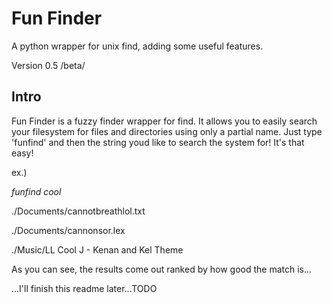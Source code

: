 Fun Finder
=========

A python wrapper for unix find, adding some useful features.

Version 0.5 /beta/

Intro
--------

Fun Finder is a fuzzy finder wrapper for find.
It allows you to easily search your filesystem for files and directories using only a partial name.
Just type 'funfind' and then the string youd like to search the system for! It's that easy!

ex.)

*funfind cool*

./Documents/cannotbreathlol.txt

./Documents/cannonsor.lex

./Music/LL Cool J - Kenan and Kel Theme

As you can see, the results come out ranked by how good the match is...

...I'll finish this readme later...TODO
